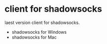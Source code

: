 # client for shadowsocks
laest version client for shadowsocks.

- shadowsocks for Windows
- shadowsocks for Mac

